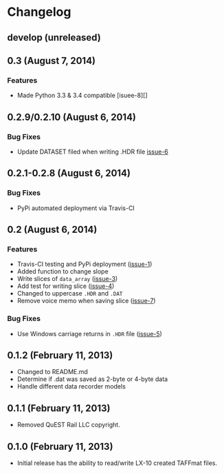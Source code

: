 # Changelog

## develop (unreleased)

## 0.3 (August 7, 2014)

### Features

- Made Python 3.3 & 3.4 compatible [isuee-8][]

## 0.2.9/0.2.10 (August 6, 2014)

### Bug Fixes

- Update DATASET filed when writing .HDR file [issue-6][]

## 0.2.1-0.2.8 (August 6, 2014)

### Bug Fixes

- PyPi automated deployment via Travis-CI

## 0.2 (August 6, 2014)

### Features

- Travis-CI testing and PyPi deployment ([issue-1][])
- Added function to change slope
- Write slices of `data_array` ([issue-3][])
- Add test for writing slice ([issue-4][])
- Changed to uppercase `.HDR` and `.DAT`
- Remove voice memo when saving slice ([issue-7][])

### Bug Fixes

- Use Windows carriage returns in `.HDR` file ([issue-5][])

## 0.1.2 (February 11, 2013)

- Changed to README.md
- Determine if .dat was saved as 2-byte or 4-byte data
- Handle different data recorder models

## 0.1.1 (February 11, 2013)

- Removed QuEST Rail LLC copyright.

## 0.1.0 (February 11, 2013)

- Initial release has the ability to read/write LX-10 created TAFFmat
  files.

[issue-1]: https://github.com/questrail/taffmat/issues/1
[issue-3]: https://github.com/questrail/taffmat/issues/3
[issue-4]: https://github.com/questrail/taffmat/issues/4
[issue-5]: https://github.com/questrail/taffmat/issues/5
[issue-6]: https://github.com/questrail/taffmat/issues/6
[issue-7]: https://github.com/questrail/taffmat/issues/7
[issue-8]: https://github.com/questrail/taffmat/issues/8

